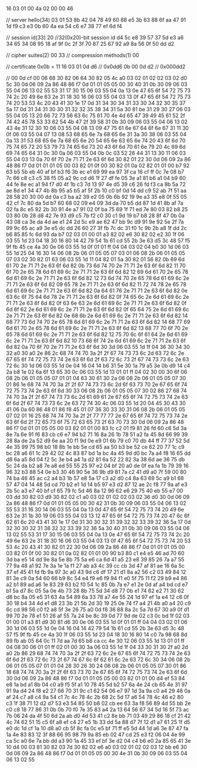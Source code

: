 
16 03 01 00 4a 
02 00 00 46 

// server hello(34)
03 01 
53 8b 42 04 78 49 60 88 e5 3b 63 88 6f aa 47 91
1d f9 c3 e3 0b 60 4a ea 54 c6 e7 38 77 ef 6d f4

// session id(33)
20     //32(0x20)-bit session id
d4 5c e8 39 57 37 5d e3 a6 34 65 34 08 95 18 af
9f 0c 2f 3f 70 87 25 67 92 a9 8a 56 0f 50 dd d2

// cipher suites(2)
00 33
// compression methods(1)
00

// certificate 0x0b = 11
16 03 01 0d d6 // 0x0dd6
0b 00 0d d2    // 0x000dd2

// 
00 0d cf 00 06 68 30 82 06 64 30 82 05 4c a0 03 02 01 02 02 03 02 d0 5c 30 0d 06 09 2a 86 48 86 f7 0d 01 01 05 05 00 30 40 31 0b 30 09 06 03 55 04 06 13 02 55 53 31 17 30 15 06 03 55 04 0a 13 0e 47 65 6f 54 72 75 73 74 2c 20 49 6e 63 2e 31 18 30 16 06 03 55 04 03 13 0f 47 65 6f 54 72 75 73 74 20 53 53 4c 20 43 41 30 1e 17 0d 31 34 30 34 31 33 30 34 32 30 35 37 5a 17 0d 31 34 31 30 30 31 32 32 35 38 34 31 5a 30 81 be 31 29 30 27 06 03 55 04 05 13 20 66 72 73 56 63 6c 75 61 70 4e 4d 65 47 39 49 45 61 52 2f 74 42 45 78 53 33 62 54 4b 47 2f 39 58 31 0b 30 09 06 03 55 04 06 13 02 43 4e 31 12 30 10 06 03 55 04 08 13 09 47 75 61 6e 67 64 6f 6e 67 31 11 30 0f 06 03 55 04 07 13 08 53 68 65 6e 7a 68 65 6e 31 3a 30 38 06 03 55 04 0a 13 31 53 68 65 6e 7a 68 65 6e 20 54 65 6e 63 65 6e 74 20 43 6f 6d 70 75 74 65 72 20 53 79 73 74 65 6d 73 20 43 6f 6d 70 61 6e 79 20 4c 69 6d 69 74 65 64 31 0c 30 0a 06 03 55 04 0b 0c 03 52 26 44 31 13 30 11 06 03 55 04 03 13 0a 70 6f 70 2e 71 71 2e 63 6f 6d 30 82 01 22 30 0d 06 09 2a 86 48 86 f7 0d 01 01 01 05 00 03 82 01 0f 00 30 82 01 0a 02 82 01 01 00 b7 92 63 b5 5b eb 40 af bf b3 f6 3b ec e1 69 99 ea 97 3f ca 16 cf ff 0c 7e 08 b7 7c 66 c8 c3 c5 38 f5 05 a2 9c cd d6 1f 27 df fe 05 3e a1 81 b6 a1 04 b9 60 44 fe 8e ec a1 94 f7 d0 4f 1b c3 7d 13 97 4e d5 39 c6 26 fd f3 ca 8b 5a 72 ae 8d e1 34 47 4b 8b 95 a5 b5 af 5f 2b 10 c0 bf 0d 14 dd c9 52 ab 7f 51 aa 28 58 20 30 00 dd 0a c3 ba a2 39 e2 05 0b 6b 92 19 9e a3 35 e8 0f 55 05 42 cf 7c 80 da 5d b7 60 68 02 09 e4 09 3d da 70 b5 dd 87 1d 41 8b af 7a 02 fa 8c e5 92 2b 30 91 4e a7 91 02 0f ba 75 69 1f 71 ed 7e 80 03 82 b8 25 03 80 0b 28 d8 42 7e 93 d9 c5 7b f2 c0 30 c1 9d 19 b7 b8 28 8f 47 0b 0a 43 08 ca 3e da 4d ae e1 24 2d 5c e9 ae 62 47 bb 9c d9 91 9e 92 5e 2f 7a 99 9c 65 ac a9 3e e5 dc dd 26 60 27 3f fb 7c dc 31 f0 1c 9b 2b a8 1f dd 2c b6 85 85 fc 6d 93 da b7 02 03 01 00 01 a3 82 02 e6 30 82 02 e2 30 1f 06 03 55 1d 23 04 18 30 16 80 14 42 79 54 1b 61 cd 55 2b 3e 63 d5 3c 48 57 f5 9f fb 45 ce 4a 30 0e 06 03 55 1d 0f 01 01 ff 04 04 03 02 04 b0 30 1d 06 03 55 1d 25 04 16 30 14 06 08 2b 06 01 05 05 07 03 01 06 08 2b 06 01 05 05 07 03 02 30 82 01 63 06 03 55 1d 11 04 82 01 5a 30 82 01 56 82 0b 69 6d 61 70 2e 71 71 2e 63 6f 6d 82 0b 73 6d 74 70 2e 71 71 2e 63 6f 6d 82 11 70 6f 70 2e 65 78 6d 61 69 6c 2e 71 71 2e 63 6f 6d 82 12 69 6d 61 70 2e 65 78 6d 61 69 6c 2e 71 71 2e 63 6f 6d 82 12 73 6d 74 70 2e 65 78 6d 61 69 6c 2e 71 71 2e 63 6f 6d 82 09 65 78 2e 71 71 2e 63 6f 6d 82 11 72 74 78 2e 65 78 6d 61 69 6c 2e 71 71 2e 63 6f 6d 82 0a 64 61 76 2e 71 71 2e 63 6f 6d 82 0e 63 6c 6f 75 64 6d 78 2e 71 71 2e 63 6f 6d 82 0f 74 65 6c 2e 6d 61 69 6c 2e 71 71 2e 63 6f 6d 82 0f 63 6e 63 2e 6d 61 69 6c 2e 71 71 2e 63 6f 6d 82 0f 6d 6f 62 2e 6d 61 69 6c 2e 71 71 2e 63 6f 6d 82 0f 65 64 75 2e 6d 61 69 6c 2e 71 71 2e 63 6f 6d 82 0e 68 6b 2e 6d 61 69 6c 2e 71 71 2e 63 6f 6d 82 14 68 77 73 6d 74 70 2e 65 78 6d 61 69 6c 2e 71 71 2e 63 6f 6d 82 14 68 77 69 6d 61 70 2e 65 78 6d 61 69 6c 2e 71 71 2e 63 6f 6d 82 13 68 77 70 6f 70 2e 65 78 6d 61 69 6c 2e 71 71 2e 63 6f 6d 82 12 75 70 6c 6f 61 64 2e 6d 61 69 6c 2e 71 71 2e 63 6f 6d 82 10 73 68 6f 74 2e 6d 61 69 6c 2e 71 71 2e 63 6f 6d 82 0a 70 6f 70 2e 71 71 2e 63 6f 6d 30 3d 06 03 55 1d 1f 04 36 30 34 30 32 a0 30 a0 2e 86 2c 68 74 74 70 3a 2f 2f 67 74 73 73 6c 2d 63 72 6c 2e 67 65 6f 74 72 75 73 74 2e 63 6f 6d 2f 63 72 6c 73 2f 67 74 73 73 6c 2e 63 72 6c 30 1d 06 03 55 1d 0e 04 16 04 14 b6 31 5e 30 1a 79 a5 3e 0b d9 14 c4 2a b8 1e 02 6a 6f 13 65 30 0c 06 03 55 1d 13 01 01 ff 04 02 30 00 30 6f 06 08 2b 06 01 05 05 07 01 01 04 63 30 61 30 2a 06 08 2b 06 01 05 05 07 30 01 86 1e 68 74 74 70 3a 2f 2f 67 74 73 73 6c 2d 6f 63 73 70 2e 67 65 6f 74 72 75 73 74 2e 63 6f 6d 30 33 06 08 2b 06 01 05 05 07 30 02 86 27 68 74 74 70 3a 2f 2f 67 74 73 73 6c 2d 61 69 61 2e 67 65 6f 74 72 75 73 74 2e 63 6f 6d 2f 67 74 73 73 6c 2e 63 72 74 30 4c 06 03 55 1d 20 04 45 30 43 30 41 06 0a 60 86 48 01 86 f8 45 01 07 36 30 33 30 31 06 08 2b 06 01 05 05 07 02 01 16 25 68 74 74 70 3a 2f 2f 77 77 77 2e 67 65 6f 74 72 75 73 74 2e 63 6f 6d 2f 72 65 73 6f 75 72 63 65 73 2f 63 70 73 30 0d 06 09 2a 86 48 86 f7 0d 01 01 05 05 00 03 82 01 01 00 83 fc c2 01 f9 81 26 fd 60 c6 5d 3a 8e 7a 6e 91 f6 83 cb c6 e7 94 b2 71 16 8a 26 1b 78 51 a2 fa 45 8d 66 99 39 28 8a de 2a 52 d9 6e aa 20 f1 9d 0e e9 01 6b 79 c0 70 db 44 ff 77 37 52 5d 4e 35 99 75 98 b0 18 8b 1e bb 5e cd 65 aa 50 b3 be 52 ce 62 20 77 1c c9 bc 28 a6 61 1c 29 42 02 4c 83 87 bd 1a bc 4a 45 9d d0 bc 7a a4 f8 16 65 dd d8 6a a5 8d 04 f2 5c 3e b4 a4 1a d2 81 6a 52 22 82 3a 38 6d ae 36 75 db 5c 24 da b2 a8 7e a8 ed 55 55 25 97 e2 04 bf 20 a0 de 0f ea fa 1b 79 39 16 96 32 b3 88 54 0e b3 30 46 90 5e 36 9b d9 81 7a c2 41 d9 a0 7f 59 00 80 74 ba 46 45 ac c2 a4 b3 1b 57 e8 5a 17 c3 a2 d0 c4 8a 63 69 5c a9 b1 68 57 47 04 14 48 5d cd 70 b2 e1 1d 14 b5 97 e3 d2 87 12 ae 2c f8 77 9a af e3 2b 5c a3 e7 40 bf cf 65 79 fc 5d 46 8a 12 96 62 e6 29 75 40 eb 55 e7 00 03 dd 30 82 03 d9 30 82 02 c1 a0 03 02 01 02 02 03 02 36 d0 30 0d 06 09 2a 86 48 86 f7 0d 01 01 05 05 00 30 42 31 0b 30 09 06 03 55 04 06 13 02 55 53 31 16 30 14 06 03 55 04 0a 13 0d 47 65 6f 54 72 75 73 74 20 49 6e 63 2e 31 1b 30 19 06 03 55 04 03 13 12 47 65 6f 54 72 75 73 74 20 47 6c 6f 62 61 6c 20 43 41 30 1e 17 0d 31 30 30 32 31 39 32 32 33 39 32 36 5a 17 0d 32 30 30 32 31 38 32 32 33 39 32 36 5a 30 40 31 0b 30 09 06 03 55 04 06 13 02 55 53 31 17 30 15 06 03 55 04 0a 13 0e 47 65 6f 54 72 75 73 74 2c 20 49 6e 63 2e 31 18 30 16 06 03 55 04 03 13 0f 47 65 6f 54 72 75 73 74 20 53 53 4c 20 43 41 30 82 01 22 30 0d 06 09 2a 86 48 86 f7 0d 01 01 01 05 00 03 82 01 0f 00 30 82 01 0a 02 82 01 01 00 90 b3 80 c1 e4 e5 46 ad 70 60 3d ba e5 14 dd 9e 8a 5e 8b 75 5a e6 ca 6d 41 a5 23 e8 39 85 26 7a a7 55 77 9a 48 a1 92 7e 3a 1e 1a f1 27 ab a3 4c 39 cc cb 3d 47 af 81 ae 16 6a 5c 37 ef 45 41 fd fb 9a 97 3c a0 43 9d c6 df 17 21 d1 8a a2 56 c2 03 49 84 12 81 3e c9 0a 54 60 66 b9 8c 54 e4 f9 e6 f9 94 f1 e0 5f 75 11 f2 29 b9 e4 86 a2 b1 89 ad a6 1e 83 29 63 b2 f0 54 1c 85 0b 7a e7 e1 2e 0d af a4 bd cd e7 b1 5a d7 8c 05 5a 0e 4b 73 28 8b 75 5d 34 d8 77 0b e1 74 62 e2 71 30 62 d8 bc 8a 05 e5 31 63 4a 54 89 6a 33 78 a7 4e 55 24 1d 97 ef 1a e4 12 c6 0f 30 18 b4 34 4d e1 d8 23 3b 21 5b 2d 30 19 25 0e 74 f7 a4 21 4b a0 a4 20 c9 6c cd 98 56 c0 f2 a8 5f 3e 26 75 a0 0d f8 36 88 8a 2c 5a 7d 67 30 a9 0f d1 99 70 2e 78 e1 51 26 af 55 7a 24 be 8c 39 0d 77 9d de 02 c3 0c bd 1f 02 03 01 00 01 a3 81 d9 30 81 d6 30 0e 06 03 55 1d 0f 01 01 ff 04 04 03 02 01 06 30 1d 06 03 55 1d 0e 04 16 04 14 42 79 54 1b 61 cd 55 2b 3e 63 d5 3c 48 57 f5 9f fb 45 ce 4a 30 1f 06 03 55 1d 23 04 18 30 16 80 14 c0 7a 98 68 8d 89 fb ab 05 64 0c 11 7d aa 7d 65 b8 ca cc 4e 30 12 06 03 55 1d 13 01 01 ff 04 08 30 06 01 01 ff 02 01 00 30 3a 06 03 55 1d 1f 04 33 30 31 30 2f a0 2d a0 2b 86 29 68 74 74 70 3a 2f 2f 63 72 6c 2e 67 65 6f 74 72 75 73 74 2e 63 6f 6d 2f 63 72 6c 73 2f 67 74 67 6c 6f 62 61 6c 2e 63 72 6c 30 34 06 08 2b 06 01 05 05 07 01 01 04 28 30 26 30 24 06 08 2b 06 01 05 05 07 30 01 86 18 68 74 74 70 3a 2f 2f 6f 63 73 70 2e 67 65 6f 74 72 75 73 74 2e 63 6f 6d 30 0d 06 09 2a 86 48 86 f7 0d 01 01 05 05 00 03 82 01 01 00 d4 ef 53 84 e8 1a bd a1 8b 04 c0 a9 f5 5f a1 10 78 45 5d b2 57 6a 4e 24 cb 65 4e 31 97 91 9a d4 24 f8 e2 27 66 70 31 9c c1 62 54 06 e7 97 1d 3a 9a c0 a4 29 48 0a af 24 c7 a8 c4 9a 54 c1 7c 4c 78 4c 2b 68 2c 5d 17 a6 54 78 4c 46 e2 80 c3 1f 38 71 12 d2 d7 53 e3 54 85 50 b8 02 cb ee 63 3a f8 56 89 4d 55 bb 2e c0 c8 18 77 86 31 0b 0b 70 f0 7e 35 83 a4 2a 13 64 56 67 34 5d 16 5f 73 ac 7b 06 24 da 4f 50 6d 2a ab d0 4d 53 41 c2 8e bb 71 03 49 29 86 18 cf 21 42 4c 74 62 51 15 c5 6f a8 ef c4 27 e5 1b 33 dd 5a 88 d7 7f 12 d1 a7 61 25 1f d5 e0 dc 1d cf 1a 10 d8 a0 cb 5f 8c fa 0c e5 bf 71 ff e5 5d 44 1d a6 3e 87 47 fa 1a 4e 83 83 12 3f 88 66 95 98 79 9a 85 eb 02 47 cd 25 e3 f2 06 04 4e 99 ca 5c a0 6e 7a bb dd a3 90 1a 45 33 ef bf 3e d2 04 c4 b6 e0 2a 85 65 41 3e 10 d4 00 03 81 30 82 03 7d 30 82 02 e6 a0 03 02 01 02 02 03 12 bb e6 30 0d 06 09 2a 86 48 86 f7 0d 01 01 05 05 00 30 4e 31 0b 30 09 06 03 55 04 06 13 02 55
